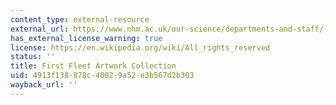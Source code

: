 ```yaml
---
content_type: external-resource
external_url: https://www.nhm.ac.uk/our-science/departments-and-staff/library-and-archives/collections/fleet-artwork-collection.html
has_external_license_warning: true
license: https://en.wikipedia.org/wiki/All_rights_reserved
status: ''
title: First Fleet Artwork Collection
uid: 4913f138-878c-4002-9a52-e3b567d2b303
wayback_url: ''
---
```

